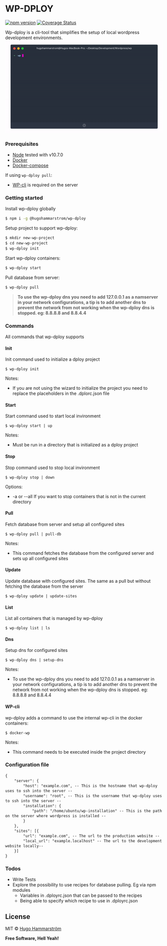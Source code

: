 

# WP-DPLOY
[![npm version](https://badge.fury.io/js/%40hugohammarstrom%2Fwp-dploy.svg)](https://badge.fury.io/js/%40hugohammarstrom%2Fwp-dploy) [![Coverage Status](https://coveralls.io/repos/github/hugohammarstrom/wp-dploy/badge.svg?branch=master)](https://coveralls.io/github/hugohammarstrom/wp-dploy?branch=master)

Wp-dploy is a cli-tool that simplifies the setup of local wordpress development environments.
![](assets/demo2.gif)

### Prerequisites
  - [Node](https://nodejs.org/en/) tested with v10.7.0
  - [Docker](https://docs.docker.com/install/#supported-platforms)
  - [Docker-compose](https://docs.docker.com/compose/install/)
  
  If using ```wp-dploy pull```:
  - [WP-cli](https://wp-cli.org/) is required on the server

### Getting started

Install wp-dploy globally

```sh
$ npm i -g @hugohammarstrom/wp-dploy
```

Setup project to support wp-dploy:
```sh
$ mkdir new-wp-project
$ cd new-wp-project
$ wp-dploy init
```

Start wp-dploy containers:
```sh
$ wp-dploy start
```

Pull database from server:
```sh
$ wp-dploy pull
```

> **To use the wp-dploy dns you need to add 127.0.0.1 as a namserver in your network configurations, a tip is to add another dns to prevent the network from not working when the wp-dploy dns is stopped. eg: 8.8.8.8 and 8.8.4.4**


### Commands
All commands that wp-dploy supports

#### Init
Init command used to initialize a dploy project
```
$ wp-dploy init
```
Notes:
  - If you are not using the wizard to initialize the project you need to replace the placeholders in the .dplorc.json file

#### Start
Start command used to start local invironment
```
$ wp-dploy start | up
```
Notes:
  - Must be run in a directory that is initialized as a dploy project
  
#### Stop
Stop command used to stop local invironment
```
$ wp-dploy stop | down
```
Options:
  - -a or --all If you want to stop containers that is not in the current directory

#### Pull
Fetch database from server and setup all configured sites
```
$ wp-dploy pull | pull-db
```
Notes:
  - This command fetches the database from the configured server and sets up all configured sites

#### Update
Update database with configured sites. The same as a pull but without fetching the database from the server
```
$ wp-dploy update | update-sites
```
#### List
List all containers that is managed by wp-dploy
```
$ wp-dploy list | ls
```

#### Dns
Setup dns for configured sites
```
$ wp-dploy dns | setup-dns
```

Notes:
  - To use the wp-dploy dns you need to add 127.0.0.1 as a namserver in your network configurations, a tip is to add another dns to prevent the network from not working when the wp-dploy dns is stopped. eg: 8.8.8.8 and 8.8.4.4

#### WP-cli
wp-dploy adds a command to use the internal wp-cli in the docker containers:
```
$ docker-wp
```
Notes:
  - This command needs to be executed inside the project directory


### Configuration file
```
{
    "server": {
        "host": "example.com", -- This is the hostname that wp-dploy uses to ssh into the server --
        "username": "root", -- This is the username that wp-dploy uses to ssh into the server --
        "installation": {
            "path": "/home/ubuntu/wp-installation" -- This is the path on the server where wordpress is installed --
        }
    },
    "sites": [{
        "url": "example.com", -- The url to the production website --
        "local_url": "example.localhost" -- The url to the development website locally--
    }]
}
```

### Todos

 - Write Tests
 - Explore the possibility to use recipes for database pulling. Eg via npm modules
     - Variables in .dployrc.json that can be passed to the recipes
     - Being able to specify which recipe to use in .dployrc.json

License
----

MIT © [Hugo Hammarström](https://github.com/hugohammarstrom)


**Free Software, Hell Yeah!**
